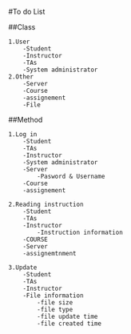 #To do List

##Class

    1.User
        -Student
        -Instructor
        -TAs
        -System administrator
    2.Other
        -Server
        -Course
        -assignement
        -File
        
##Method

    1.Log in
        -Student
        -TAs
        -Instructor
        -System administrator
        -Server
            -Pasword & Username
        -Course
        -assignement
        
    2.Reading instruction
        -Student
        -TAs
        -Instructor
            -Instruction information
        -COURSE
        -Server
        -assignemtnment
        
    3.Update
        -Student
        -TAs
        -Instructor
        -File information
            -file size
            -file type
            -file update time
            -file created time
   
